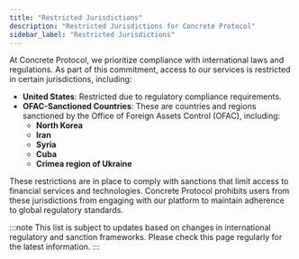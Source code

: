 ```yaml
---
title: "Restricted Jurisdictions"
description: "Restricted Jurisdictions for Concrete Protocol"
sidebar_label: "Restricted Jurisdictions"
---
```


At Concrete Protocol, we prioritize compliance with international laws and regulations. As part of this commitment, access to our services is restricted in certain jurisdictions, including:

- **United States**: Restricted due to regulatory compliance requirements.
- **OFAC-Sanctioned Countries**: These are countries and regions sanctioned by the Office of Foreign Assets Control (OFAC), including:
  - **North Korea**
  - **Iran**
  - **Syria**
  - **Cuba**
  - **Crimea region of Ukraine**

These restrictions are in place to comply with sanctions that limit access to financial services and technologies. Concrete Protocol prohibits users from these jurisdictions from engaging with our platform to maintain adherence to global regulatory standards.

:::note
This list is subject to updates based on changes in international regulatory and sanction frameworks. Please check this page regularly for the latest information.
:::
